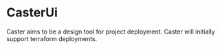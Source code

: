 # CasterUi
Caster aims to be a design tool for project deployment. Caster will initially support
terraform deployments.
